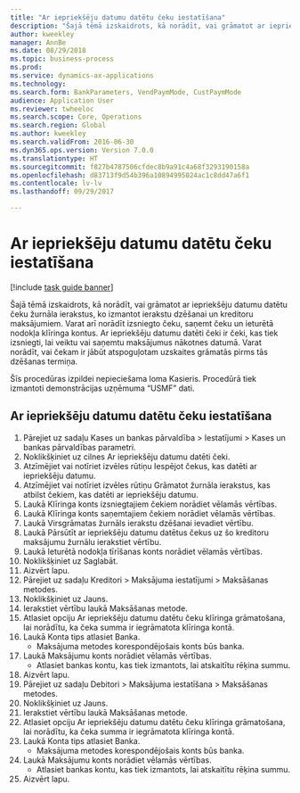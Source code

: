 ```yaml
--- 
title: "Ar iepriekšēju datumu datētu čeku iestatīšana"
description: "Šajā tēmā izskaidrots, kā norādīt, vai grāmatot ar iepriekšēju datumu datētu čeku žurnāla ierakstus, ko izmantot ierakstu dzēšanai un kreditoru maksājumiem."
author: kweekley
manager: AnnBe
ms.date: 08/29/2018
ms.topic: business-process
ms.prod: 
ms.service: dynamics-ax-applications
ms.technology: 
ms.search.form: BankParameters, VendPaymMode, CustPaymMode
audience: Application User
ms.reviewer: twheeloc
ms.search.scope: Core, Operations
ms.search.region: Global
ms.author: kweekley
ms.search.validFrom: 2016-06-30
ms.dyn365.ops.version: Version 7.0.0
ms.translationtype: HT
ms.sourcegitcommit: f827b4787506cfdec8b9a91c4a68f3293190158a
ms.openlocfilehash: d83713f9d54b396a10894995024ac1c8dd47a6f1
ms.contentlocale: lv-lv
ms.lasthandoff: 09/29/2017

---
```

# <a name="set-up-postdated-checks"></a>Ar iepriekšēju datumu datētu čeku iestatīšana

[!include [task guide banner](../../includes/task-guide-banner.md)]

Šajā tēmā izskaidrots, kā norādīt, vai grāmatot ar iepriekšēju datumu datētu čeku žurnāla ierakstus, ko izmantot ierakstu dzēšanai un kreditoru maksājumiem. Varat arī norādīt izsniegto čeku, saņemt čeku un ieturētā nodokļa klīringa kontus. Ar iepriekšēju datumu datēti čeki ir čeki, kas tiek izsniegti, lai veiktu vai saņemtu maksājumus nākotnes datumā. Varat norādīt, vai čekam ir jābūt atspoguļotam uzskaites grāmatās pirms tās dzēšanas termiņa.



Šīs procedūras izpildei nepieciešama loma Kasieris. Procedūrā tiek izmantoti demonstrācijas uzņēmuma “USMF” dati.


## <a name="set-up-postdated-checks"></a>Ar iepriekšēju datumu datētu čeku iestatīšana
1. Pārejiet uz sadaļu Kases un bankas pārvaldība > Iestatījumi > Kases un bankas pārvaldības parametri.
2. Noklikšķiniet uz cilnes Ar iepriekšēju datumu datēti čeki.
3. Atzīmējiet vai notīriet izvēles rūtiņu Iespējot čekus, kas datēti ar iepriekšēju datumu.
4. Atzīmējiet vai notīriet izvēles rūtiņu Grāmatot žurnāla ierakstus, kas atbilst čekiem, kas datēti ar iepriekšēju datumu.
5. Laukā Klīringa konts izsniegtajiem čekiem norādiet vēlamās vērtības.
6. Laukā Klīringa konts saņemtajiem čekiem norādiet vēlamās vērtības.
7. Laukā Virsgrāmatas žurnāls ierakstu dzēšanai ievadiet vērtību.
8. Laukā Pārsūtīt ar iepriekšēju datumu datētus čekus uz šo kreditoru maksājumu žurnālu ierakstiet vērtību.
9. Laukā Ieturētā nodokļa tīrīšanas konts norādiet vēlamās vērtības.
10. Noklikšķiniet uz Saglabāt.
11. Aizvērt lapu.
12. Pārejiet uz sadaļu Kreditori > Maksājuma iestatījumi > Maksāšanas metodes.
13. Noklikšķiniet uz Jauns.
14. Ierakstiet vērtību laukā Maksāšanas metode.
15. Atlasiet opciju Ar iepriekšēju datumu datētu čeku klīringa grāmatošana, lai norādītu, ka čeka summa ir iegrāmatota klīringa kontā.
16. Laukā Konta tips atlasiet Banka.
    * Maksājuma metodes korespondējošais konts būs banka.  
17. Laukā Maksājumu konts norādiet vēlamās vērtības.
    * Atlasiet bankas kontu, kas tiek izmantots, lai atskaitītu rēķina summu.  
18. Aizvērt lapu.
19. Pārejiet uz sadaļu Debitori > Maksājuma iestatīšana > Maksāšanas metodes.
20. Noklikšķiniet uz Jauns.
21. Ierakstiet vērtību laukā Maksāšanas metode.
22. Atlasiet opciju Ar iepriekšēju datumu datētu čeku klīringa grāmatošana, lai norādītu, ka čeka summa ir iegrāmatota klīringa kontā.
23. Laukā Konta tips atlasiet Banka.
    * Maksājuma metodes korespondējošais konts būs banka.  
24. Laukā Maksājumu konts norādiet vēlamās vērtības.
    * Atlasiet bankas kontu, kas tiek izmantots, lai atskaitītu rēķina summu.  
25. Aizvērt lapu.


